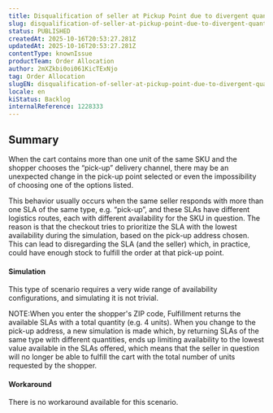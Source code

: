 ```yaml
---
title: Disqualification of seller at Pickup Point due to divergent quantity between SLAs at Checkout
slug: disqualification-of-seller-at-pickup-point-due-to-divergent-quantity-between-slas-at-checkout
status: PUBLISHED
createdAt: 2025-10-16T20:53:27.281Z
updatedAt: 2025-10-16T20:53:27.281Z
contentType: knownIssue
productTeam: Order Allocation
author: 2mXZkbi0oi061KicTExNjo
tag: Order Allocation
slugEN: disqualification-of-seller-at-pickup-point-due-to-divergent-quantity-between-slas-at-checkout
locale: en
kiStatus: Backlog
internalReference: 1228333
---
```


## Summary


When the cart contains more than one unit of the same SKU and the shopper chooses the “pick-up” delivery channel, there may be an unexpected change in the pick-up point selected or even the impossibility of choosing one of the options listed.

This behavior usually occurs when the same seller responds with more than one SLA of the same type, e.g. “pick-up”, and these SLAs have different logistics routes, each with different availability for the SKU in question.
The reason is that the checkout tries to prioritize the SLA with the lowest availability during the simulation, based on the pick-up address chosen. This can lead to disregarding the SLA (and the seller) which, in practice, could have enough stock to fulfill the order at that pick-up point.


#### Simulation


This type of scenario requires a very wide range of availability configurations, and simulating it is not trivial.

NOTE:When you enter the shopper's ZIP code, Fulfillment returns the available SLAs with a total quantity (e.g. 4 units).
When you change to the pick-up address, a new simulation is made which, by returning SLAs of the same type with different quantities, ends up limiting availability to the lowest value available in the SLAs offered, which means that the seller in question will no longer be able to fulfill the cart with the total number of units requested by the shopper.


#### Workaround



There is no workaround available for this scenario.


